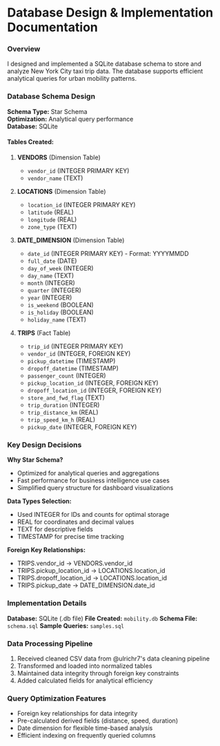 # Database Design & Implementation Documentation

### Overview
I designed and implemented a SQLite database schema to store and analyze New York City taxi trip data. The database supports efficient analytical queries for urban mobility patterns.

### Database Schema Design

**Schema Type:** Star Schema  
**Optimization:** Analytical query performance  
**Database:** SQLite

#### Tables Created:

1. **VENDORS** (Dimension Table)
   - `vendor_id` (INTEGER PRIMARY KEY)
   - `vendor_name` (TEXT)

2. **LOCATIONS** (Dimension Table) 
   - `location_id` (INTEGER PRIMARY KEY)
   - `latitude` (REAL)
   - `longitude` (REAL)
   - `zone_type` (TEXT)

3. **DATE_DIMENSION** (Dimension Table)
   - `date_id` (INTEGER PRIMARY KEY) - Format: YYYYMMDD
   - `full_date` (DATE)
   - `day_of_week` (INTEGER)
   - `day_name` (TEXT)
   - `month` (INTEGER)
   - `quarter` (INTEGER)
   - `year` (INTEGER)
   - `is_weekend` (BOOLEAN)
   - `is_holiday` (BOOLEAN)
   - `holiday_name` (TEXT)

4. **TRIPS** (Fact Table)
   - `trip_id` (INTEGER PRIMARY KEY)
   - `vendor_id` (INTEGER, FOREIGN KEY)
   - `pickup_datetime` (TIMESTAMP)
   - `dropoff_datetime` (TIMESTAMP)
   - `passenger_count` (INTEGER)
   - `pickup_location_id` (INTEGER, FOREIGN KEY)
   - `dropoff_location_id` (INTEGER, FOREIGN KEY)
   - `store_and_fwd_flag` (TEXT)
   - `trip_duration` (INTEGER)
   - `trip_distance_km` (REAL)
   - `trip_speed_km_h` (REAL)
   - `pickup_date` (INTEGER, FOREIGN KEY)

### Key Design Decisions

**Why Star Schema?**
- Optimized for analytical queries and aggregations
- Fast performance for business intelligence use cases
- Simplified query structure for dashboard visualizations

**Data Types Selection:**
- Used INTEGER for IDs and counts for optimal storage
- REAL for coordinates and decimal values
- TEXT for descriptive fields
- TIMESTAMP for precise time tracking

**Foreign Key Relationships:**
- TRIPS.vendor_id → VENDORS.vendor_id
- TRIPS.pickup_location_id → LOCATIONS.location_id  
- TRIPS.dropoff_location_id → LOCATIONS.location_id
- TRIPS.pickup_date → DATE_DIMENSION.date_id

### Implementation Details

**Database:** SQLite (.db file)
**File Created:** `mobility.db`
**Schema File:** `schema.sql`
**Sample Queries:** `samples.sql`

### Data Processing Pipeline
1. Received cleaned CSV data from @ulrichr7's data cleaning pipeline
2. Transformed and loaded into normalized tables
3. Maintained data integrity through foreign key constraints
4. Added calculated fields for analytical efficiency

### Query Optimization Features
- Foreign key relationships for data integrity
- Pre-calculated derived fields (distance, speed, duration)
- Date dimension for flexible time-based analysis
- Efficient indexing on frequently queried columns


